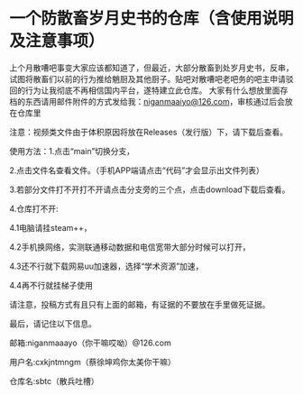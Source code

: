 # 一个防散畜岁月史书的仓库（含使用说明及注意事项）
上个月散嘈吧事变大家应该都知道了，但最近，大部分散畜到处岁月史书，反串，试图将散畜们以前的行为推给魈厨及其他厨子。贴吧对散嘈吧老吧务的吧主申请驳回的行为让我彻底不再相信国内平台，遂特建立此仓库。
大家有什么想放里面存档的东西请用邮件附件的方式发给我：niganmaaiyo@126.com，审核通过后会放在仓库里

注意：视频类文件由于体积原因将放在Releases（发行版）下，请下载后查看。


使用方法：1.点击“main”切换分支，

2.点击文件名查看文件。（手机APP端请点击“代码”才会显示出文件列表）

3.若部分文件打不开打不开请点击分支旁的三个点，点击download下载后查看。

4.仓库打不开:

4.1电脑请挂steam++，

4.2手机换网络，实测联通移动数据和电信宽带大部分时候可以打开，

4.3还不行就下载网易uu加速器，选择“学术资源”加速，

4.4再不行就挂梯子使用

请注意，投稿方式有且只有上面的邮箱，有证据的不要放在手里做死证据。

最后，请记住以下信息。

邮箱:niganmaaayo（你干嘛哎呦）@126.com

用户名:cxkjntmngm（蔡徐坤鸡你太美你干嘛）

仓库名:sbtc（散兵吐槽）